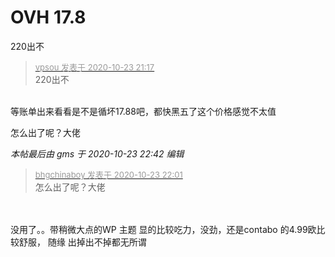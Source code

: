 # OVH 17.8


220出不

<div class="quote"><blockquote><font size="2"><a href="https://www.hostloc.com/forum.php?mod=redirect&amp;goto=findpost&amp;pid=9343320&amp;ptid=757742" target="_blank"><font color="#999999">vpsou 发表于 2020-10-23 21:17</font></a></font><br />
220出不</blockquote></div><br />
<img src="static/image/smiley/default/lol.gif" smilieid="12" border="0" alt="" />等账单出来看看是不是循坏17.88吧，都快黑五了这个价格感觉不太值

怎么出了呢？大佬

<i class="pstatus"> 本帖最后由 gms 于 2020-10-23 22:42 编辑 </i><br />
<div class="quote"><blockquote><font size="2"><a href="https://www.hostloc.com/forum.php?mod=redirect&amp;goto=findpost&amp;pid=9343562&amp;ptid=757742" target="_blank"><font color="#999999">bhgchinaboy 发表于 2020-10-23 22:01</font></a></font><br />
怎么出了呢？大佬</blockquote></div><br />
<br />
没用了。。带稍微大点的WP 主题 显的比较吃力，没劲，还是contabo 的4.99欧比较舒服， 随缘 出掉出不掉都无所谓
